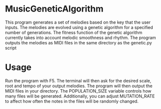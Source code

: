 # MusicGeneticAlgorithm
This program generates a set of melodies based on the key that the user inputs. The melodies are evolved using a genetic algorithm for a specified number of generations. The fitness function of the genetic algorithm currently takes into account melodic smoothness and rhythm. The program outputs the melodies as MIDI files in the same directory as the genetic.py script
# Usage
Run the program with F5. The terminal will then ask for the desired scale, root and tempo of your output melodies. The program will then output the MIDI files in your directory. The POPULATION_SIZE variable controls how many files will be generated. Additionally, you can adjust MUTATION_RATE to affect how often the notes in the files will be randomly changed.  
